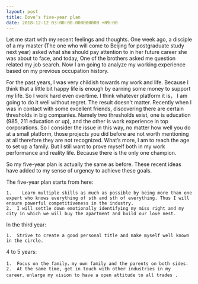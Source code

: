 ```yaml
---
layout: post
title: Dove’s five-year plan
date: 2018-12-12 03:00:00.000000000 +09:00
---
```


Let me start with my recent feelings and thoughts. One week ago, a disciple of a my master (The one who will come to Beijing for postgraduate study next year) asked what she should pay attention to in her future career she was about to face, and today, One of the brothers asked me question related my job search. Now I am going to analyze my working experience based on my previous occupation history.
 
For the past years, I was very childish towards my work and life. Because I think that a little bit happy life is enough by earning some money to support my life. So I work hard even overtime. I think whatever platform it is， I am going to do it well without regret. The result doesn't matter. Recently when I was in contact with some excellent friends, discovering there are certain thresholds in  big companies. Namely two thresholds exist, one is education (985, 211 education or up), and the other is work experience in top corporations. So I consider the issue in this way, no matter how well you do at a small platform, those projects you did before are not worth mentioning at all therefore they are not recognized. What’s more, I am to reach the age to set up a family. But I still want to prove myself both in my work performance and reality life. Because there is the only one champion.  

So my five-year plan is actually the same as before. These recent ideas have added to my sense of urgency to achieve these goals.

The five-year plan starts from here:

    1.    Learn multiple skills as much as possible by being more than one expert who knows everything of sth and sth of everything. Thus I will ensure powerful competitiveness in the industry.
    2.	I will settle down emotionally identifying my miss right and my city in which we will buy the apartment and build our love nest.
 
In the third year:

	1.	Strive to create a good personal title and make myself well known in the circle.

4 to 5 years:

	1.	Focus on the family，my own family and the parents on both sides.
	2.	At the same time, get in touch with other industries in my career、enlarge my vision to have a open attitude to all trades . 
